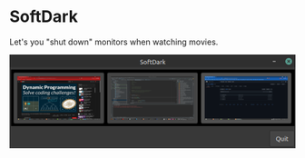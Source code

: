 # SoftDark

Let's you "shut down" monitors when watching movies.

![SoftDark](/assets/softdark.png)
